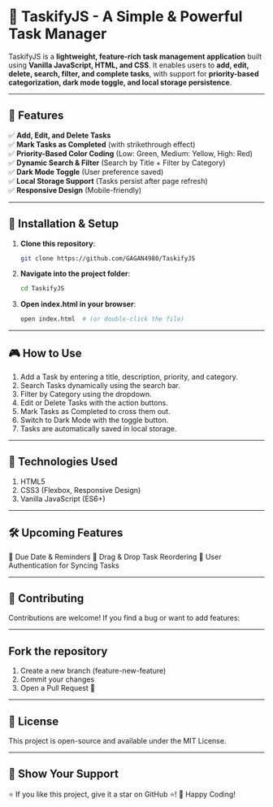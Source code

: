 # 🚀 TaskifyJS - A Simple & Powerful Task Manager

TaskifyJS is a **lightweight, feature-rich task management application** built using **Vanilla JavaScript, HTML, and CSS**. It enables users to **add, edit, delete, search, filter, and complete tasks**, with support for **priority-based categorization, dark mode toggle, and local storage persistence**.

---

## 🌟 **Features**
✅ **Add, Edit, and Delete Tasks**  
✅ **Mark Tasks as Completed** (with strikethrough effect)  
✅ **Priority-Based Color Coding** (Low: Green, Medium: Yellow, High: Red)  
✅ **Dynamic Search & Filter** (Search by Title + Filter by Category)  
✅ **Dark Mode Toggle** (User preference saved)  
✅ **Local Storage Support** (Tasks persist after page refresh)  
✅ **Responsive Design** (Mobile-friendly)  

---

## 🔧 **Installation & Setup**
1. **Clone this repository**:
   ```sh
   git clone https://github.com/GAGAN4980/TaskifyJS

2. **Navigate into the project folder**:
   ```sh
   cd TaskifyJS
   
3. **Open index.html in your browser**:
    ```sh
    open index.html  # (or double-click the file)

---

## 🎮 **How to Use**
1. Add a Task by entering a title, description, priority, and category.
2. Search Tasks dynamically using the search bar.
3. Filter by Category using the dropdown.
4. Edit or Delete Tasks with the action buttons.
5. Mark Tasks as Completed to cross them out.
6. Switch to Dark Mode with the toggle button.
7. Tasks are automatically saved in local storage.

---

## 🎨 **Technologies Used**
1. HTML5
2. CSS3 (Flexbox, Responsive Design)
3. Vanilla JavaScript (ES6+)

---

## 🛠 **Upcoming Features**
🔹 Due Date & Reminders
🔹 Drag & Drop Task Reordering
🔹 User Authentication for Syncing Tasks

---

## 🤝 **Contributing**
Contributions are welcome! If you find a bug or want to add features:

---

## **Fork the repository**
1. Create a new branch (feature-new-feature)
2. Commit your changes
3. Open a Pull Request 🚀

---

## 📝 **License**
This project is open-source and available under the MIT License.

---

## 🎯 **Show Your Support**
⭐ If you like this project, give it a star on GitHub ⭐!
🚀 Happy Coding!
